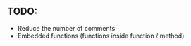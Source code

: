 ## TODO:
  - Reduce the number of comments
  - Embedded functions (functions inside function / method)
